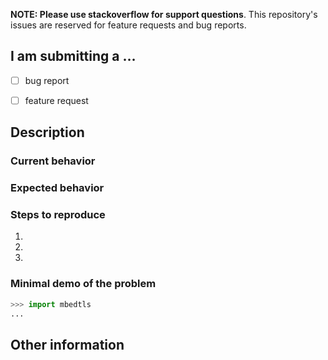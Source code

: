 **NOTE: Please use stackoverflow for support questions**.
This repository's issues are reserved for feature requests and bug reports.


## I am submitting a …
<!-- Put an `x` in all the boxes that apply -->

  - [ ] bug report
  - [ ] feature request


## Description




### Current behavior




### Expected behavior




### Steps to reproduce

<!-- Using `programs/client.py` and `programs/server.py` if possible -->

1.
1.
1.


### Minimal demo of the problem

```python
>>> import mbedtls
...
```



## Other information




<!-- EOF -->
